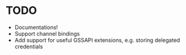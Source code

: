 # TODO

* Documentations!
* Support channel bindings
* Add support for useful GSSAPI extensions, e.g. storing delegated credentials
